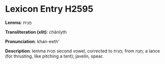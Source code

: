 # Lexicon Entry H2595

**Lemma**: חֲנִית

**Transliteration (xlit)**: chănîyth

**Pronunciation**: khan-eeth'

**Description**:
lemma חֲניִת second vowel, corrected to חֲנִית; from חָנָה; a lance (for thrusting, like pitching a tent); javelin, spear.
